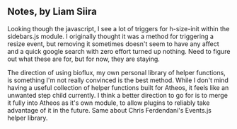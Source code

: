 ## Notes, by Liam Siira

Looking though the javascript, I see a lot of triggers for h-size-init within the sidebars.js module. I originally thought it was a method for triggering a resize event, but removing it sometimes doesn't seem to have any affect and a quick google search with zero effort turned up nothing. Need to figure out what these are for, but for now, they are staying.


The direction of using bioflux, my own personal library of helper functions, is something I'm not really convinced is the best method. While I don't mind having a useful collection of helper functions built for Atheos, it feels like an unwanted step child currently. I think a better direction to go for is to merge it fully into Atheos as it's own module, to allow plugins to reliably take advantage of it in the future. Same about Chris Ferdendani's Events.js helper library.